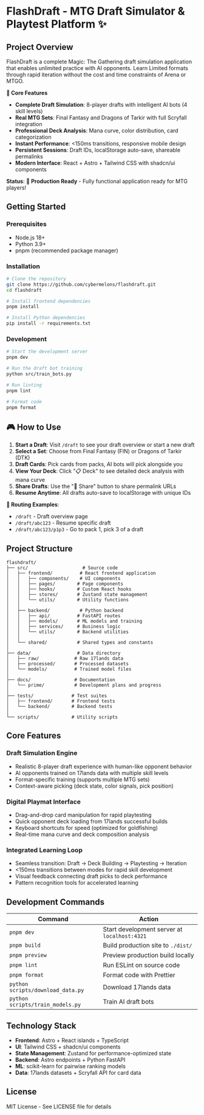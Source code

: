 # **FlashDraft - MTG Draft Simulator & Playtest Platform** ✨

## **Project Overview**

FlashDraft is a complete Magic: The Gathering draft simulation application that enables unlimited practice with AI opponents. Learn Limited formats through rapid iteration without the cost and time constraints of Arena or MTGO.

**🎯 Core Features**
- **Complete Draft Simulation**: 8-player drafts with intelligent AI bots (4 skill levels)
- **Real MTG Sets**: Final Fantasy and Dragons of Tarkir with full Scryfall integration
- **Professional Deck Analysis**: Mana curve, color distribution, card categorization
- **Instant Performance**: <150ms transitions, responsive mobile design
- **Persistent Sessions**: Draft IDs, localStorage auto-save, shareable permalinks
- **Modern Interface**: React + Astro + Tailwind CSS with shadcn/ui components

**Status**: 🚀 **Production Ready** - Fully functional application ready for MTG players!

## **Getting Started**

### Prerequisites
- Node.js 18+
- Python 3.9+
- pnpm (recommended package manager)

### Installation
```bash
# Clone the repository
git clone https://github.com/cybermelons/flashdraft.git
cd flashdraft

# Install frontend dependencies
pnpm install

# Install Python dependencies
pip install -r requirements.txt
```

### Development
```bash
# Start the development server
pnpm dev

# Run the draft bot training
python src/train_bots.py

# Run linting
pnpm lint

# Format code
pnpm format
```

## **🎮 How to Use**

1. **Start a Draft**: Visit `/draft` to see your draft overview or start a new draft
2. **Select a Set**: Choose from Final Fantasy (FIN) or Dragons of Tarkir (DTK)
3. **Draft Cards**: Pick cards from packs, AI bots will pick alongside you
4. **View Your Deck**: Click "📋 Deck" to see detailed deck analysis with mana curve
5. **Share Drafts**: Use the "🔗 Share" button to share permalink URLs
6. **Resume Anytime**: All drafts auto-save to localStorage with unique IDs

**🔗 Routing Examples**:
- `/draft` - Draft overview page
- `/draft/abc123` - Resume specific draft
- `/draft/abc123/p1p3` - Go to pack 1, pick 3 of a draft

## **Project Structure**

```
flashdraft/
├── src/                    # Source code
│   ├── frontend/          # React frontend application
│   │   ├── components/    # UI components
│   │   ├── pages/        # Page components
│   │   ├── hooks/        # Custom React hooks
│   │   ├── stores/       # Zustand state management
│   │   └── utils/        # Utility functions
│   │
│   ├── backend/           # Python backend
│   │   ├── api/          # FastAPI routes
│   │   ├── models/       # ML models and training
│   │   ├── services/     # Business logic
│   │   └── utils/        # Backend utilities
│   │
│   └── shared/           # Shared types and constants
│
├── data/                 # Data directory
│   ├── raw/             # Raw 17lands data
│   ├── processed/       # Processed datasets
│   └── models/          # Trained model files
│
├── docs/                # Documentation
│   └── prime/           # Development plans and progress
│
├── tests/              # Test suites
│   ├── frontend/       # Frontend tests
│   └── backend/        # Backend tests
│
└── scripts/            # Utility scripts
```

## **Core Features**

### **Draft Simulation Engine**
- Realistic 8-player draft experience with human-like opponent behavior
- AI opponents trained on 17lands data with multiple skill levels
- Format-specific training (supports multiple MTG sets)
- Context-aware picking (deck state, color signals, pick position)

### **Digital Playmat Interface**
- Drag-and-drop card manipulation for rapid playtesting
- Quick opponent deck loading from 17lands successful builds
- Keyboard shortcuts for speed (optimized for goldfishing)
- Real-time mana curve and deck composition analysis

### **Integrated Learning Loop**
- Seamless transition: Draft → Deck Building → Playtesting → Iteration
- <150ms transitions between modes for rapid skill development
- Visual feedback connecting draft picks to deck performance
- Pattern recognition tools for accelerated learning

## **Development Commands**

| Command | Action |
|---------|--------|
| `pnpm dev` | Start development server at `localhost:4321` |
| `pnpm build` | Build production site to `./dist/` |
| `pnpm preview` | Preview production build locally |
| `pnpm lint` | Run ESLint on source code |
| `pnpm format` | Format code with Prettier |
| `python scripts/download_data.py` | Download 17lands data |
| `python scripts/train_models.py` | Train AI draft bots |

## **Technology Stack**

- **Frontend**: Astro + React islands + TypeScript
- **UI**: Tailwind CSS + shadcn/ui components
- **State Management**: Zustand for performance-optimized state
- **Backend**: Astro endpoints + Python FastAPI
- **ML**: scikit-learn for pairwise ranking models
- **Data**: 17lands datasets + Scryfall API for card data

## **License**

MIT License - See LICENSE file for details